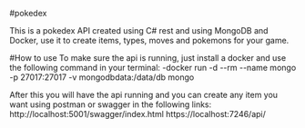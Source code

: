#pokedex

This is a pokedex API created using C# rest and using MongoDB and Docker, use it to create items, types, moves and pokemons for your game.

#How to use
To make sure the api is running, just install a docker and use the following command in your terminal:
-docker run -d --rm --name mongo -p 27017:27017 -v mongodbdata:/data/db mongo

After this you will have the api running and you can create any item you want using postman or swagger in the following links:
http://localhost:5001/swagger/index.html
https://localhost:7246/api/
